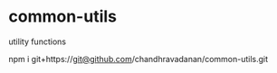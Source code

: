 # common-utils
utility functions


npm i git+https://git@github.com/chandhravadanan/common-utils.git
